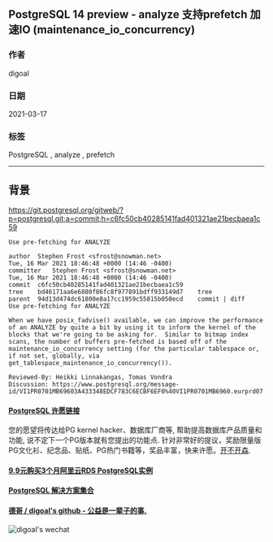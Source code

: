 ## PostgreSQL 14 preview - analyze 支持prefetch 加速IO (maintenance_io_concurrency)  
  
### 作者  
digoal  
  
### 日期  
2021-03-17  
  
### 标签  
PostgreSQL , analyze , prefetch  
  
----  
  
## 背景  
  
https://git.postgresql.org/gitweb/?p=postgresql.git;a=commit;h=c6fc50cb40285141fad401321ae21becbaea1c59  
  
```  
Use pre-fetching for ANALYZE  
  
author	Stephen Frost <sfrost@snowman.net>	  
Tue, 16 Mar 2021 18:46:48 +0000 (14:46 -0400)  
committer	Stephen Frost <sfrost@snowman.net>	  
Tue, 16 Mar 2021 18:46:48 +0000 (14:46 -0400)  
commit	c6fc50cb40285141fad401321ae21becbaea1c59  
tree	bd46171aa6e6880f86fc8f977891bdff933149d7	tree  
parent	94d13d474dc61800e8a17cc1959c55815b050ecd	commit | diff  
Use pre-fetching for ANALYZE  
  
When we have posix_fadvise() available, we can improve the performance  
of an ANALYZE by quite a bit by using it to inform the kernel of the  
blocks that we're going to be asking for.  Similar to bitmap index  
scans, the number of buffers pre-fetched is based off of the  
maintenance_io_concurrency setting (for the particular tablespace or,  
if not set, globally, via get_tablespace_maintenance_io_concurrency()).  
  
Reviewed-By: Heikki Linnakangas, Tomas Vondra  
Discussion: https://www.postgresql.org/message-id/VI1PR0701MB69603A433348EDCF783C6ECBF6EF0%40VI1PR0701MB6960.eurprd07.prod.outlook.com  
```  
    
  
#### [PostgreSQL 许愿链接](https://github.com/digoal/blog/issues/76 "269ac3d1c492e938c0191101c7238216")
您的愿望将传达给PG kernel hacker、数据库厂商等, 帮助提高数据库产品质量和功能, 说不定下一个PG版本就有您提出的功能点. 针对非常好的提议，奖励限量版PG文化衫、纪念品、贴纸、PG热门书籍等，奖品丰富，快来许愿。[开不开森](https://github.com/digoal/blog/issues/76 "269ac3d1c492e938c0191101c7238216").  
  
  
#### [9.9元购买3个月阿里云RDS PostgreSQL实例](https://www.aliyun.com/database/postgresqlactivity "57258f76c37864c6e6d23383d05714ea")
  
  
#### [PostgreSQL 解决方案集合](https://yq.aliyun.com/topic/118 "40cff096e9ed7122c512b35d8561d9c8")
  
  
#### [德哥 / digoal's github - 公益是一辈子的事.](https://github.com/digoal/blog/blob/master/README.md "22709685feb7cab07d30f30387f0a9ae")
  
  
![digoal's wechat](../pic/digoal_weixin.jpg "f7ad92eeba24523fd47a6e1a0e691b59")
  
